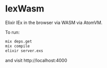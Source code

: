 # IexWasm

Elixir IEx in the browser via WASM via AtomVM.

To run:

```sh
mix deps.get
mix compile
elixir server.exs
```

and visit http://localhost:4000